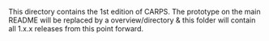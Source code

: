 This directory contains the 1st edition of CARPS. The prototype on the main README will be replaced by a overview/directory & this folder will contain all 1.x.x releases from this point forward.

